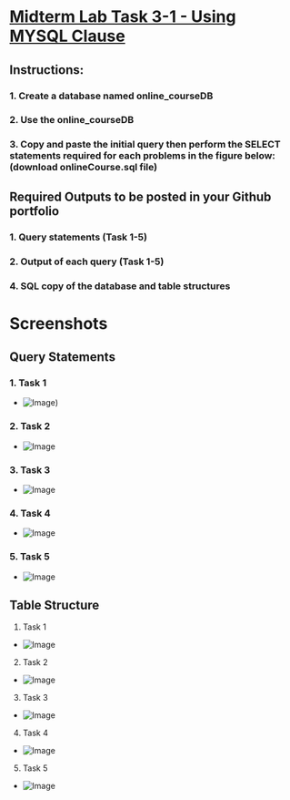 # [Midterm Lab Task 3-1 - Using MYSQL Clause](https://github.com/user-attachments/files/19890889/Finals.Lab.Task.3.1.-.Ordona.docx)

## Instructions:

### 1. Create a database named online_courseDB
### 2. Use the online_courseDB
### 3. Copy and paste the initial query then perform the SELECT statements required for each problems in the figure below: (download onlineCourse.sql file)


## Required Outputs to be posted in your Github portfolio

### 1. Query statements (Task 1-5)
### 2. Output of each query (Task 1-5)
### 4. SQL copy of the database and table structures

# Screenshots
## Query Statements
### 1. Task 1
- ![Image](https://github.com/user-attachments/assets/30cda5c9-9b7d-4b14-8a30-41fd9d4f1109))
### 2. Task 2
- ![Image](https://github.com/user-attachments/assets/8d6d5f53-e915-4f09-815f-7b9d9153abe2)
### 3. Task 3
- ![Image](https://github.com/user-attachments/assets/1a5505f4-b815-4278-ba31-cfec3a3fd936)
### 4. Task 4
- ![Image](https://github.com/user-attachments/assets/9545a9fa-906b-478f-8b13-ceb4fd2b3320)
### 5. Task 5
- ![Image](https://github.com/user-attachments/assets/7acadcaa-55e7-4134-ba4d-7429dfa171e6)

## Table Structure
1. Task 1
- ![Image](https://github.com/user-attachments/assets/e18f681b-716b-46d7-a615-9b7b2c9b91b6)

2. Task 2
- ![Image](https://github.com/user-attachments/assets/547d0798-18f3-4746-a49d-8b0ec98dce41)
  
3. Task 3 
- ![Image](https://github.com/user-attachments/assets/49d9f67d-16e7-49d3-a0fe-3abcef8b4332)

4. Task 4
- ![Image](https://github.com/user-attachments/assets/f8fb9c00-8b15-483b-bd9d-93f87fd3b3eb)

5. Task 5
- ![Image](https://github.com/user-attachments/assets/6b3bed9e-d1e3-4cbb-895d-ffc23a26c121)
